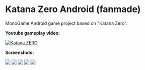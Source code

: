 # Katana Zero Android (fanmade)
MonoGame Android game project based on "Katana Zero". 

<b>Youtube gameplay video:</b>

[![Katana ZERO](http://img.youtube.com/vi/5gs6cADWSsQ/0.jpg)](http://www.youtube.com/watch?v=5gs6cADWSsQ "Katana ZERO")

<b>Screenshots:</b>

![](https://i.imgur.com/NsLRASJ.jpg)
![](https://i.imgur.com/xnymHXk.jpg)
![](https://i.imgur.com/QIOVhMi.jpg)
![](https://i.imgur.com/C2cpA2I.jpg)
![](https://i.imgur.com/3nMU6W5.jpg)
